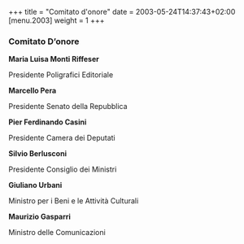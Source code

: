 +++
title = "Comitato d'onore"
date = 2003-05-24T14:37:43+02:00
[menu.2003]
weight = 1
+++
### Comitato D’onore

**Maria Luisa Monti Riffeser**

Presidente Poligrafici Editoriale


**Marcello Pera**

Presidente Senato della Repubblica


**Pier Ferdinando Casini**

Presidente Camera dei Deputati


**Silvio Berlusconi**

Presidente Consiglio dei Ministri


**Giuliano Urbani**

Ministro per i Beni e le Attività Culturali


**Maurizio Gasparri**

Ministro delle Comunicazioni
